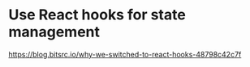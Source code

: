 # Use React hooks for state management

<https://blog.bitsrc.io/why-we-switched-to-react-hooks-48798c42c7f>
